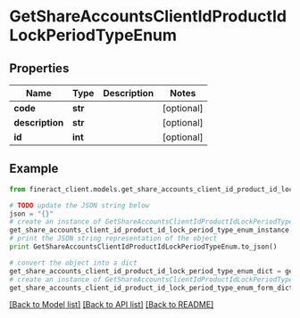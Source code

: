 # GetShareAccountsClientIdProductIdLockPeriodTypeEnum


## Properties

Name | Type | Description | Notes
------------ | ------------- | ------------- | -------------
**code** | **str** |  | [optional] 
**description** | **str** |  | [optional] 
**id** | **int** |  | [optional] 

## Example

```python
from fineract_client.models.get_share_accounts_client_id_product_id_lock_period_type_enum import GetShareAccountsClientIdProductIdLockPeriodTypeEnum

# TODO update the JSON string below
json = "{}"
# create an instance of GetShareAccountsClientIdProductIdLockPeriodTypeEnum from a JSON string
get_share_accounts_client_id_product_id_lock_period_type_enum_instance = GetShareAccountsClientIdProductIdLockPeriodTypeEnum.from_json(json)
# print the JSON string representation of the object
print GetShareAccountsClientIdProductIdLockPeriodTypeEnum.to_json()

# convert the object into a dict
get_share_accounts_client_id_product_id_lock_period_type_enum_dict = get_share_accounts_client_id_product_id_lock_period_type_enum_instance.to_dict()
# create an instance of GetShareAccountsClientIdProductIdLockPeriodTypeEnum from a dict
get_share_accounts_client_id_product_id_lock_period_type_enum_form_dict = get_share_accounts_client_id_product_id_lock_period_type_enum.from_dict(get_share_accounts_client_id_product_id_lock_period_type_enum_dict)
```
[[Back to Model list]](../README.md#documentation-for-models) [[Back to API list]](../README.md#documentation-for-api-endpoints) [[Back to README]](../README.md)


